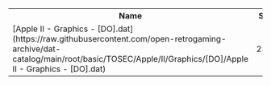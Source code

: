 <table>
<tr><th>Name</th><th>Size</th></tr>
<tr><td>[Apple II - Graphics - [DO].dat](https://raw.githubusercontent.com/open-retrogaming-archive/dat-catalog/main/root/basic/TOSEC/Apple/II/Graphics/[DO]/Apple II - Graphics - [DO].dat)</td><td>2315</td></tr>
</table>
